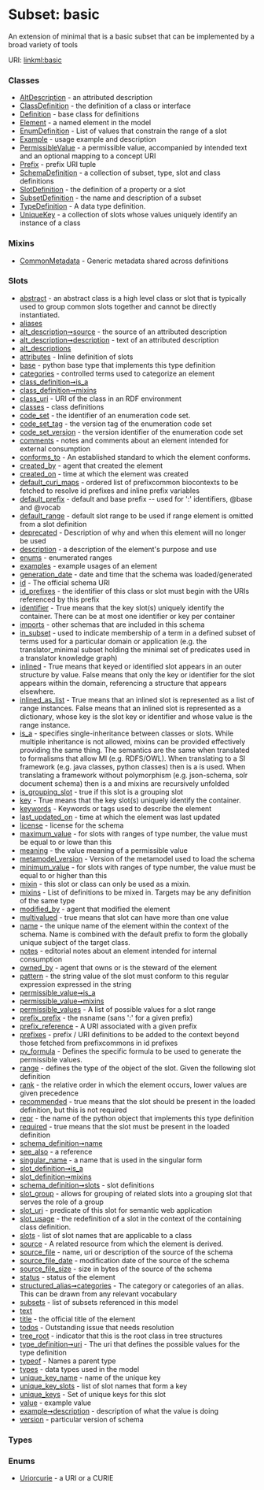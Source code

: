 
# Subset: basic


An extension of minimal that is a basic subset that can be implemented by a broad variety of tools

URI: [linkml:basic](https://w3id.org/linkml/basic)


### Classes

 * [AltDescription](AltDescription.md) - an attributed description
 * [ClassDefinition](ClassDefinition.md) - the definition of a class or interface
 * [Definition](Definition.md) - base class for definitions
 * [Element](Element.md) - a named element in the model
 * [EnumDefinition](EnumDefinition.md) - List of values that constrain the range of a slot
 * [Example](Example.md) - usage example and description
 * [PermissibleValue](PermissibleValue.md) - a permissible value, accompanied by intended text and an optional mapping to a concept URI
 * [Prefix](Prefix.md) - prefix URI tuple
 * [SchemaDefinition](SchemaDefinition.md) - a collection of subset, type, slot and class definitions
 * [SlotDefinition](SlotDefinition.md) - the definition of a property or a slot
 * [SubsetDefinition](SubsetDefinition.md) - the name and description of a subset
 * [TypeDefinition](TypeDefinition.md) - A data type definition.
 * [UniqueKey](UniqueKey.md) - a collection of slots whose values uniquely identify an instance of a class

### Mixins

 * [CommonMetadata](CommonMetadata.md) - Generic metadata shared across definitions

### Slots

 * [abstract](abstract.md) - an abstract class is a high level class or slot that is typically used to group common slots together and cannot be directly instantiated.
 * [aliases](aliases.md)
 * [alt_description➞source](alt_description_source.md) - the source of an attributed description
 * [alt_description➞description](alt_description_text.md) - text of an attributed description
 * [alt_descriptions](alt_descriptions.md)
 * [attributes](attributes.md) - Inline definition of slots
 * [base](base.md) - python base type that implements this type definition
 * [categories](categories.md) - controlled terms used to categorize an element
 * [class_definition➞is_a](class_definition_is_a.md)
 * [class_definition➞mixins](class_definition_mixins.md)
 * [class_uri](class_uri.md) - URI of the class in an RDF environment
 * [classes](classes.md) - class definitions
 * [code_set](code_set.md) - the identifier of an enumeration code set.
 * [code_set_tag](code_set_tag.md) - the version tag of the enumeration code set
 * [code_set_version](code_set_version.md) - the version identifier of the enumeration code set
 * [comments](comments.md) - notes and comments about an element intended for external consumption
 * [conforms_to](conforms_to.md) - An established standard to which the element conforms.
 * [created_by](created_by.md) - agent that created the element
 * [created_on](created_on.md) - time at which the element was created
 * [default_curi_maps](default_curi_maps.md) - ordered list of prefixcommon biocontexts to be fetched to resolve id prefixes and inline prefix variables
 * [default_prefix](default_prefix.md) - default and base prefix -- used for ':' identifiers, @base and @vocab
 * [default_range](default_range.md) - default slot range to be used if range element is omitted from a slot definition
 * [deprecated](deprecated.md) - Description of why and when this element will no longer be used
 * [description](description.md) - a description of the element's purpose and use
 * [enums](enums.md) - enumerated ranges
 * [examples](examples.md) - example usages of an element
 * [generation_date](generation_date.md) - date and time that the schema was loaded/generated
 * [id](id.md) - The official schema URI
 * [id_prefixes](id_prefixes.md) - the identifier of this class or slot must begin with the URIs referenced by this prefix
 * [identifier](identifier.md) - True means that the key slot(s) uniquely identify the container. There can be at most one identifier or key per container
 * [imports](imports.md) - other schemas that are included in this schema
 * [in_subset](in_subset.md) - used to indicate membership of a term in a defined subset of terms used for a particular domain or application (e.g. the translator_minimal subset holding the minimal set of predicates used in a translator knowledge graph)
 * [inlined](inlined.md) - True means that keyed or identified slot appears in an outer structure by value.  False means that only the key or identifier for the slot appears within the domain, referencing a structure that appears elsewhere.
 * [inlined_as_list](inlined_as_list.md) - True means that an inlined slot is represented as a list of range instances.  False means that an inlined slot is represented as a dictionary, whose key is the slot key or identifier and whose value is the range instance.
 * [is_a](is_a.md) - specifies single-inheritance between classes or slots. While multiple inheritance is not allowed, mixins can be provided effectively providing the same thing. The semantics are the same when translated to formalisms that allow MI (e.g. RDFS/OWL). When translating to a SI framework (e.g. java classes, python classes) then is a is used. When translating a framework without polymorphism (e.g. json-schema, solr document schema) then is a and mixins are recursively unfolded
 * [is_grouping_slot](is_grouping_slot.md) - true if this slot is a grouping slot
 * [key](key.md) - True means that the key slot(s) uniquely identify the container.
 * [keywords](keywords.md) - Keywords or tags used to describe the element
 * [last_updated_on](last_updated_on.md) - time at which the element was last updated
 * [license](license.md) - license for the schema
 * [maximum_value](maximum_value.md) - for slots with ranges of type number, the value must be equal to or lowe than this
 * [meaning](meaning.md) - the value meaning of a permissible value
 * [metamodel_version](metamodel_version.md) - Version of the metamodel used to load the schema
 * [minimum_value](minimum_value.md) - for slots with ranges of type number, the value must be equal to or higher than this
 * [mixin](mixin.md) - this slot or class can only be used as a mixin.
 * [mixins](mixins.md) - List of definitions to be mixed in. Targets may be any definition of the same type
 * [modified_by](modified_by.md) - agent that modified the element
 * [multivalued](multivalued.md) - true means that slot can have more than one value
 * [name](name.md) - the unique name of the element within the context of the schema.  Name is combined with the default prefix to form the globally unique subject of the target class.
 * [notes](notes.md) - editorial notes about an element intended for internal consumption
 * [owned_by](owned_by.md) - agent that owns or is the steward of the element
 * [pattern](pattern.md) - the string value of the slot must conform to this regular expression expressed in the string
 * [permissible_value➞is_a](permissible_value_is_a.md)
 * [permissible_value➞mixins](permissible_value_mixins.md)
 * [permissible_values](permissible_values.md) - A list of possible values for a slot range
 * [prefix_prefix](prefix_prefix.md) - the nsname (sans ':' for a given prefix)
 * [prefix_reference](prefix_reference.md) - A URI associated with a given prefix
 * [prefixes](prefixes.md) - prefix / URI definitions to be added to the context beyond those fetched from prefixcommons in id prefixes
 * [pv_formula](pv_formula.md) - Defines the specific formula to be used to generate the permissible values.
 * [range](range.md) - defines the type of the object of the slot.  Given the following slot definition
 * [rank](rank.md) - the relative order in which the element occurs, lower values are given precedence
 * [recommended](recommended.md) - true means that the slot should be present in the loaded definition, but this is not required
 * [repr](repr.md) - the name of the python object that implements this type definition
 * [required](required.md) - true means that the slot must be present in the loaded definition
 * [schema_definition➞name](schema_definition_name.md)
 * [see_also](see_also.md) - a reference
 * [singular_name](singular_name.md) - a name that is used in the singular form
 * [slot_definition➞is_a](slot_definition_is_a.md)
 * [slot_definition➞mixins](slot_definition_mixins.md)
 * [schema_definition➞slots](slot_definitions.md) - slot definitions
 * [slot_group](slot_group.md) - allows for grouping of related slots into a grouping slot that serves the role of a group
 * [slot_uri](slot_uri.md) - predicate of this slot for semantic web application
 * [slot_usage](slot_usage.md) - the redefinition of a slot in the context of the containing class definition.
 * [slots](slots.md) - list of slot names that are applicable to a class
 * [source](source.md) - A related resource from which the element is derived.
 * [source_file](source_file.md) - name, uri or description of the source of the schema
 * [source_file_date](source_file_date.md) - modification date of the source of the schema
 * [source_file_size](source_file_size.md) - size in bytes of the source of the schema
 * [status](status.md) - status of the element
 * [structured_alias➞categories](structured_alias_categories.md) - The category or categories of an alias. This can be drawn from any relevant vocabulary
 * [subsets](subsets.md) - list of subsets referenced in this model
 * [text](text.md)
 * [title](title.md) - the official title of the element
 * [todos](todos.md) - Outstanding issue that needs resolution
 * [tree_root](tree_root.md) - indicator that this is the root class in tree structures
 * [type_definition➞uri](type_uri.md) - The uri that defines the possible values for the type definition
 * [typeof](typeof.md) - Names a parent type
 * [types](types.md) - data types used in the model
 * [unique_key_name](unique_key_name.md) - name of the unique key
 * [unique_key_slots](unique_key_slots.md) - list of slot names that form a key
 * [unique_keys](unique_keys.md) - Set of unique keys for this slot
 * [value](value.md) - example value
 * [example➞description](value_description.md) - description of what the value is doing
 * [version](version.md) - particular version of schema

### Types


### Enums

 * [Uriorcurie](Uriorcurie.md) - a URI or a CURIE
